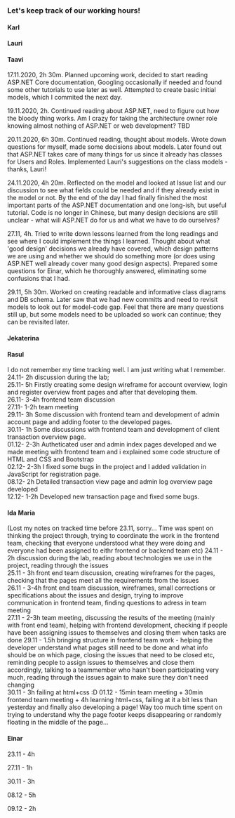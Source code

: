 ### Let's keep track of our working hours!

#### Karl

#### Lauri

#### Taavi

17.11.2020, 2h 30m. Planned upcoming work, decided to start reading ASP.NET Core documentation, Googling occasionally if needed and found some other tutorials to use later as well. Attempted to create basic initial models, which I commited the next day.

19.11.2020, 2h. Continued reading about ASP.NET, need to figure out how the bloody thing works. Am I crazy for taking the architecture owner role knowing almost nothing of ASP.NET or web development? TBD

20.11.2020, 6h 30m. Continued reading, thought about models. Wrote down questions for myself, made some decisions about models. Later found out that ASP.NET takes care of many things for us since it already has classes for Users and Roles. Implemented Lauri's suggestions on the class models - thanks, Lauri!

24.11.2020, 4h 20m. Reflected on the model and looked at Issue list and our discussion to see what fields could be needed and if they already exist in the model or not. By the end of the day I had finally finished the most important parts of the ASP.NET documentation and one long-ish, but useful tutorial. Code is no longer in Chinese, but many design decisions are still unclear - what will ASP.NET do for us and what we have to do ourselves?

27.11, 4h. Tried to write down lessons learned from the long readings and see where I could implement the things I learned. Thought about what 'good design' decisions we already have covered, which design patterns we are using and whether we should do something more (or does using ASP.NET well already cover many good design aspects). Prepared some questions for Einar, which he thoroughly answered, eliminating some confusions that I had. 

29.11, 5h 30m. Worked on creating readable and informative class diagrams and DB schema. Later saw that we had new committs and need to revisit models to look out for model-code gap. Feel that there are many questions still up, but some models need to be uploaded so work can continue; they can be revisited later.

#### Jekaterina

#### Rasul
I do not remember my time tracking well. I am just writing what I remember.<br>
24.11- 2h discussion during the lab;<br>
25.11- 5h Firstly creating some design wireframe for account overview, login and register overview front pages and after that developing them.<br>
26.11- 3-4h frontend team discussion <br>
27.11- 1-2h team meeting <br>
29.11- 3h Some discussion with frontend team and development of admin account page and adding footer to the developed pages. <br>
30.11- 1h Some discussions with frontend team and development of client transaction overview page. <br>
01.12- 2-3h Autheticated user and admin index pages developed and we made meeting with frontend team and i explained some code structure of HTML and CSS and Bootstrap <br>
02.12- 2-3h I fixed some bugs in the project and I added validation in JavaScript for registration page. <br>
08.12- 2h Detailed transaction view page and admin log overview page developed <br>
12.12- 1-2h Developed new transaction page and fixed some bugs. <br>
#### Ida Maria
(Lost my notes on tracked time before 23.11, sorry... Time was spent on thinking the project through, trying to coordinate the work in the frontend team, checking that everyone understood what they were doing and everyone had been assigned to eithr frontend or backend team etc)
24.11 - 2h discussion during the lab, reading about technologies we use in the project, reading through the issues<br>
25.11 - 3h front end team discussion, creating wireframes for the pages, checking that the pages meet all the requirements from the issues<br>
26.11 - 3-4h front end team discussion, wireframes, small corrections or specifications about the issues and design, trying to improve communication in frontend team, finding questions to adress in team meeting<br>
27.11 - 2-3h team meeting, discussing the results of the meeting (mainly with front end team), helping with frontend development, checking if people have been assigning issues to themselves and closing them when tasks are done
29.11 - 1.5h bringing structure in frontend team work - helping the developer understand what pages still need to be done and what info should be on which page, closing the issues that need to be closed etc, reminding people to assign issues to themselves and close them accordingly, talking to a teammember who hasn't been participating very much, reading through the issues again to make sure they don't need changing<br>
30.11 - 3h failing at html+css :D 
01.12 - 15min team meeting + 30min frontend team meeting + 4h learning html+css, failing at it a bit less than yesterday and finally also developing a page! Way too much time spent on trying to understand why the page footer keeps disappearing or randomly floating in the middle of the page...

#### Einar
23.11 - 4h

27.11 - 1h

30.11 - 3h

08.12 - 5h

09.12 - 2h
